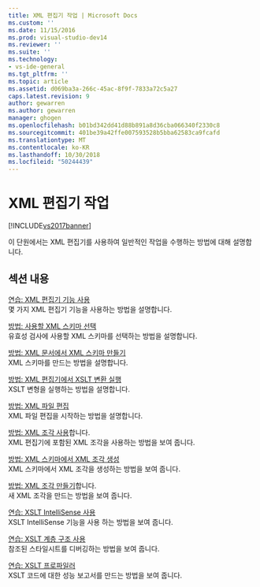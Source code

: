 ```yaml
---
title: XML 편집기 작업 | Microsoft Docs
ms.custom: ''
ms.date: 11/15/2016
ms.prod: visual-studio-dev14
ms.reviewer: ''
ms.suite: ''
ms.technology:
- vs-ide-general
ms.tgt_pltfrm: ''
ms.topic: article
ms.assetid: d069ba3a-266c-45ac-8f9f-7833a72c5a27
caps.latest.revision: 9
author: gewarren
ms.author: gewarren
manager: ghogen
ms.openlocfilehash: b01bd342dd41d88b891a8d36cba066340f2330c8
ms.sourcegitcommit: 401be39a42ffe007593528b5bba62583ca9fcafd
ms.translationtype: MT
ms.contentlocale: ko-KR
ms.lasthandoff: 10/30/2018
ms.locfileid: "50244439"
---
```

# <a name="xml-editor-tasks"></a>XML 편집기 작업
[!INCLUDE[vs2017banner](../includes/vs2017banner.md)]

  
이 단원에서는 XML 편집기를 사용하여 일반적인 작업을 수행하는 방법에 대해 설명합니다.  
  
## <a name="in-this-section"></a>섹션 내용  
 [연습: XML 편집기 기능 사용](../xml-tools/walkthrough-using-xml-editor-features.md)  
 몇 가지 XML 편집기 기능을 사용하는 방법을 설명합니다.  
  
 [방법: 사용할 XML 스키마 선택](../xml-tools/how-to-select-the-xml-schemas-to-use.md)  
 유효성 검사에 사용할 XML 스키마를 선택하는 방법을 설명합니다.  
  
 [방법: XML 문서에서 XML 스키마 만들기](../xml-tools/how-to-create-an-xml-schema-from-an-xml-document.md)  
 XML 스키마를 만드는 방법을 설명합니다.  
  
 [방법: XML 편집기에서 XSLT 변환 실행](../xml-tools/how-to-execute-an-xslt-transformation-from-the-xml-editor.md)  
 XSLT 변형을 실행하는 방법을 설명합니다.  
  
 [방법: XML 파일 편집](../xml-tools/how-to-edit-xml-files.md)  
 XML 파일 편집을 시작하는 방법을 설명합니다.  
  
 [방법: XML 조각 사용](../xml-tools/how-to-use-xml-snippets.md)합니다.  
 XML 편집기에 포함된 XML 조각을 사용하는 방법을 보여 줍니다.  
  
 [방법: XML 스키마에서 XML 조각 생성](../xml-tools/how-to-generate-an-xml-snippet-from-an-xml-schema.md)  
 XML 스키마에서 XML 조각을 생성하는 방법을 보여 줍니다.  
  
 [방법: XML 조각 만들기](../xml-tools/how-to-create-xml-snippets.md)합니다.  
 새 XML 조각을 만드는 방법을 보여 줍니다.  
  
 [연습: XSLT IntelliSense 사용](../xml-tools/walkthrough-using-xslt-intellisense.md)  
 XSLT IntelliSense 기능을 사용 하는 방법을 보여 줍니다.  
  
 [연습: XSLT 계층 구조 사용](../xml-tools/walkthrough-using-xslt-hierarchy.md)  
 참조된 스타일시트를 디버깅하는 방법을 보여 줍니다.  
  
 [연습: XSLT 프로파일러](../xml-tools/walkthrough-xslt-profiler.md)  
 XSLT 코드에 대한 성능 보고서를 만드는 방법을 보여 줍니다.



